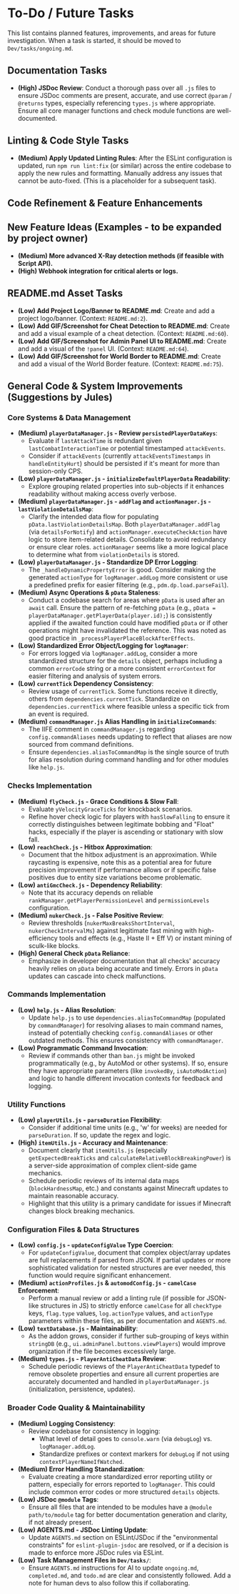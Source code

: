 # To-Do / Future Tasks

This list contains planned features, improvements, and areas for future investigation. When a task is started, it should be moved to `Dev/tasks/ongoing.md`.

## Documentation Tasks
- **(High) JSDoc Review**: Conduct a thorough pass over all `.js` files to ensure JSDoc comments are present, accurate, and use correct `@param` / `@returns` types, especially referencing `types.js` where appropriate. Ensure all core manager functions and check module functions are well-documented.

## Linting & Code Style Tasks
- **(Medium) Apply Updated Linting Rules**: After the ESLint configuration is updated, run `npm run lint:fix` (or similar) across the entire codebase to apply the new rules and formatting. Manually address any issues that cannot be auto-fixed. (This is a placeholder for a subsequent task).

## Code Refinement & Feature Enhancements

## New Feature Ideas (Examples - to be expanded by project owner)
- **(Medium) More advanced X-Ray detection methods (if feasible with Script API).**
- **(High) Webhook integration for critical alerts or logs.**

## README.md Asset Tasks
- **(Low) Add Project Logo/Banner to README.md**: Create and add a project logo/banner. (Context: `README.md:2`).
- **(Low) Add GIF/Screenshot for Cheat Detection to README.md**: Create and add a visual example of a cheat detection. (Context: `README.md:60`).
- **(Low) Add GIF/Screenshot for Admin Panel UI to README.md**: Create and add a visual of the `!panel` UI. (Context: `README.md:64`).
- **(Low) Add GIF/Screenshot for World Border to README.md**: Create and add a visual of the World Border feature. (Context: `README.md:75`).

## General Code & System Improvements (Suggestions by Jules)

### Core Systems & Data Management
- **(Medium) `playerDataManager.js` - Review `persistedPlayerDataKeys`**:
    - Evaluate if `lastAttackTime` is redundant given `lastCombatInteractionTime` or potential timestamped `attackEvents`.
    - Consider if `attackEvents` (currently `attackEventsTimestamps` in `handleEntityHurt`) should be persisted if it's meant for more than session-only CPS.
- **(Low) `playerDataManager.js` - `initializeDefaultPlayerData` Readability**:
    - Explore grouping related properties into sub-objects if it enhances readability without making access overly verbose.
- **(Medium) `playerDataManager.js` - `addFlag` and `actionManager.js` - `lastViolationDetailsMap`**:
    - Clarify the intended data flow for populating `pData.lastViolationDetailsMap`. Both `playerDataManager.addFlag` (via `detailsForNotify`) and `actionManager.executeCheckAction` have logic to store item-related details. Consolidate to avoid redundancy or ensure clear roles. `actionManager` seems like a more logical place to determine what from `violationDetails` is stored.
- **(Low) `playerDataManager.js` - Standardize DP Error Logging**:
    - The `_handleDynamicPropertyError` is good. Consider making the generated `actionType` for `logManager.addLog` more consistent or use a predefined prefix for easier filtering (e.g., `pdm.dp.load.parseFail`).
- **(Medium) Async Operations & `pData` Staleness**:
    - Conduct a codebase search for areas where `pData` is used after an `await` call. Ensure the pattern of re-fetching `pData` (e.g., `pData = playerDataManager.getPlayerData(player.id);`) is consistently applied if the awaited function could have modified `pData` or if other operations might have invalidated the reference. This was noted as good practice in `_processPlayerPlaceBlockAfterEffects`.
- **(Low) Standardized Error Object/Logging for `logManager`**:
    - For errors logged via `logManager.addLog`, consider a more standardized structure for the `details` object, perhaps including a common `errorCode` string or a more consistent `errorContext` for easier filtering and analysis of system errors.
- **(Low) `currentTick` Dependency Consistency**:
    - Review usage of `currentTick`. Some functions receive it directly, others from `dependencies.currentTick`. Standardize on `dependencies.currentTick` where feasible unless a specific tick from an event is required.
- **(Medium) `commandManager.js` Alias Handling in `initializeCommands`**:
    - The IIFE comment in `commandManager.js` regarding `config.commandAliases` needs updating to reflect that aliases are now sourced from command definitions.
    - Ensure `dependencies.aliasToCommandMap` is the single source of truth for alias resolution during command handling and for other modules like `help.js`.

### Checks Implementation
- **(Medium) `flyCheck.js` - Grace Conditions & Slow Fall**:
    - Evaluate `yVelocityGraceTicks` for knockback scenarios.
    - Refine hover check logic for players with `hasSlowFalling` to ensure it correctly distinguishes between legitimate bobbing and "Float" hacks, especially if the player is ascending or stationary with slow fall.
- **(Low) `reachCheck.js` - Hitbox Approximation**:
    - Document that the hitbox adjustment is an approximation. While raycasting is expensive, note this as a potential area for future precision improvement if performance allows or if specific false positives due to entity size variations become problematic.
- **(Low) `antiGmcCheck.js` - Dependency Reliability**:
    - Note that its accuracy depends on reliable `rankManager.getPlayerPermissionLevel` and `permissionLevels` configuration.
- **(Medium) `nukerCheck.js` - False Positive Review**:
    - Review thresholds (`nukerMaxBreaksShortInterval`, `nukerCheckIntervalMs`) against legitimate fast mining with high-efficiency tools and effects (e.g., Haste II + Eff V) or instant mining of sculk-like blocks.
- **(High) General Check `pData` Reliance**:
    - Emphasize in developer documentation that all checks' accuracy heavily relies on `pData` being accurate and timely. Errors in `pData` updates can cascade into check malfunctions.

### Commands Implementation
- **(Low) `help.js` - Alias Resolution**:
    - Update `help.js` to use `dependencies.aliasToCommandMap` (populated by `commandManager`) for resolving aliases to main command names, instead of potentially checking `config.commandAliases` or other outdated methods. This ensures consistency with `commandManager`.
- **(Low) Programmatic Command Invocation**:
    - Review if commands other than `ban.js` might be invoked programmatically (e.g., by AutoMod or other systems). If so, ensure they have appropriate parameters (like `invokedBy`, `isAutoModAction`) and logic to handle different invocation contexts for feedback and logging.

### Utility Functions
- **(Low) `playerUtils.js` - `parseDuration` Flexibility**:
    - Consider if additional time units (e.g., 'w' for weeks) are needed for `parseDuration`. If so, update the regex and logic.
- **(High) `itemUtils.js` - Accuracy and Maintenance**:
    - Document clearly that `itemUtils.js` (especially `getExpectedBreakTicks` and `calculateRelativeBlockBreakingPower`) is a server-side approximation of complex client-side game mechanics.
    - Schedule periodic reviews of its internal data maps (`blockHardnessMap`, etc.) and constants against Minecraft updates to maintain reasonable accuracy.
    - Highlight that this utility is a primary candidate for issues if Minecraft changes block breaking mechanics.

### Configuration Files & Data Structures
- **(Low) `config.js` - `updateConfigValue` Type Coercion**:
    - For `updateConfigValue`, document that complex object/array updates are full replacements if parsed from JSON. If partial updates or more sophisticated validation for nested structures are ever needed, this function would require significant enhancement.
- **(Medium) `actionProfiles.js` & `automodConfig.js` - `camelCase` Enforcement**:
    - Perform a manual review or add a linting rule (if possible for JSON-like structures in JS) to strictly enforce `camelCase` for all `checkType` keys, `flag.type` values, `log.actionType` values, and `actionType` parameters within these files, as per documentation and `AGENTS.md`.
- **(Low) `textDatabase.js` - Maintainability**:
    - As the addon grows, consider if further sub-grouping of keys within `stringDB` (e.g., `ui.adminPanel.buttons.viewPlayers`) would improve organization if the file becomes excessively large.
- **(Medium) `types.js` - `PlayerAntiCheatData` Review**:
    - Schedule periodic reviews of the `PlayerAntiCheatData` typedef to remove obsolete properties and ensure all current properties are accurately documented and handled in `playerDataManager.js` (initialization, persistence, updates).

### Broader Code Quality & Maintainability
- **(Medium) Logging Consistency**:
    - Review codebase for consistency in logging:
        - What level of detail goes to `console.warn` (via `debugLog`) vs. `logManager.addLog`.
        - Standardize prefixes or context markers for `debugLog` if not using `contextPlayerNameIfWatched`.
- **(Medium) Error Handling Standardization**:
    - Evaluate creating a more standardized error reporting utility or pattern, especially for errors reported to `logManager`. This could include common error codes or more structured `details` objects.
- **(Low) JSDoc `@module` Tags**:
    - Ensure all files that are intended to be modules have a `@module path/to/module` tag for better documentation generation and clarity, if not already present.
- **(Low) AGENTS.md - JSDoc Linting Update**:
    - Update `AGENTS.md` section on ESLint/JSDoc if the "environmental constraints" for `eslint-plugin-jsdoc` are resolved, or if a decision is made to enforce more JSDoc rules via ESLint.
- **(Low) Task Management Files in `Dev/tasks/`**:
    - Ensure `AGENTS.md` instructions for AI to update `ongoing.md`, `completed.md`, and `todo.md` are clear and consistently followed. Add a note for human devs to also follow this if collaborating.
